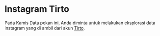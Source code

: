 # Instagram Tirto

Pada Kamis Data pekan ini, Anda diminta untuk melakukan eksplorasi data instagram yang di ambil dari akun [Tirto](https://github.com/rarcega/instagram-scraper).
